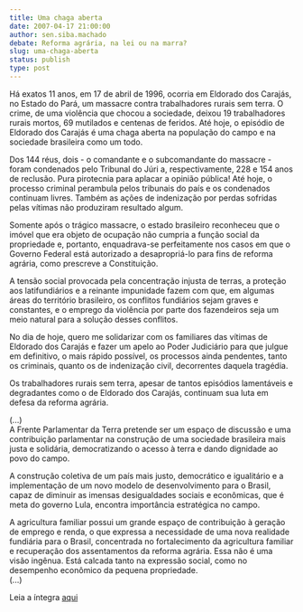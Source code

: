 ```yaml
---
title: Uma chaga aberta
date: 2007-04-17 21:00:00
author: sen.siba.machado
debate: Reforma agrária, na lei ou na marra?
slug: uma-chaga-aberta
status: publish 
type: post
---
```


  
Há exatos 11 anos, em 17 de abril de 1996, ocorria em Eldorado dos Carajás, no Estado do Pará, um massacre contra trabalhadores rurais sem terra. O crime, de uma violência que chocou a sociedade, deixou 19 trabalhadores rurais mortos, 69 mutilados e centenas de feridos. Até hoje, o episódio de Eldorado dos Carajás é uma chaga aberta na população do campo e na sociedade brasileira como um todo.  
  
Dos 144 réus, dois - o comandante e o subcomandante do massacre - foram condenados pelo Tribunal do Júri a, respectivamente, 228 e 154 anos de reclusão. Pura pirotecnia para aplacar a opinião pública! Até hoje, o processo criminal perambula pelos tribunais do país e os condenados continuam livres. Também as ações de indenização por perdas sofridas pelas vítimas não produziram resultado algum.  
  
Somente após o trágico massacre, o estado brasileiro reconheceu que o imóvel que era objeto de ocupação não cumpria a função social da propriedade e, portanto, enquadrava-se perfeitamente nos casos em que o Governo Federal está autorizado a desapropriá-lo para fins de reforma agrária, como prescreve a Constituição.  
  
A tensão social provocada pela concentração injusta de terras, a proteção aos latifundiários e a reinante impunidade fazem com que, em algumas áreas do território brasileiro, os conflitos fundiários sejam graves e constantes, e o emprego da violência por parte dos fazendeiros seja um meio natural para a solução desses conflitos.  
  
No dia de hoje, quero me solidarizar com os familiares das vítimas de Eldorado dos Carajás e fazer um apelo ao Poder Judiciário para que julgue em definitivo, o mais rápido possível, os processos ainda pendentes, tanto os criminais, quanto os de indenização civil, decorrentes daquela tragédia.  
  
Os trabalhadores rurais sem terra, apesar de tantos episódios lamentáveis e degradantes como o de Eldorado dos Carajás, continuam sua luta em defesa da reforma agrária.  
  
(...)  
A Frente Parlamentar da Terra pretende ser um espaço de discussão e uma contribuição parlamentar na construção de uma sociedade brasileira mais justa e solidária, democratizando o acesso à terra e dando dignidade ao povo do campo.  
  
A construção coletiva de um país mais justo, democrático e igualitário e a implementação de um novo modelo de desenvolvimento para o Brasil, capaz de diminuir as imensas desigualdades sociais e econômicas, que é meta do governo Lula, encontra importância estratégica no campo.  
  
A agricultura familiar possui um grande espaço de contribuição à geração de emprego e renda, o que expressa a necessidade de uma nova realidade fundiária para o Brasil, concentrada no fortalecimento da agricultura familiar e recuperação dos assentamentos da reforma agrária. Essa não é uma visão ingênua. Está calcada tanto na expressão social, como no desempenho econômico da pequena propriedade.  
(...)  
  
Leia a íntegra [aqui](http://www.senado.gov.br/sf/atividade/Plenario/sessao/disc/listaDisc.asp?s=048.1.53.O)
